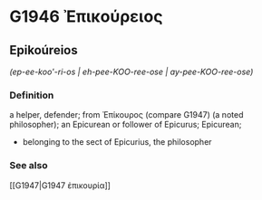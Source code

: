 # G1946 Ἐπικούρειος

## Epikoúreios

_(ep-ee-koo'-ri-os | eh-pee-KOO-ree-ose | ay-pee-KOO-ree-ose)_

### Definition

a helper, defender; from Ἐπίκουρος (compare G1947) (a noted philosopher); an Epicurean or follower of Epicurus; Epicurean; 

- belonging to the sect of Epicurius, the philosopher

### See also

[[G1947|G1947 ἐπικουρία]]
